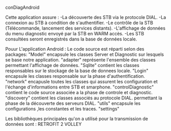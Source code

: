 conDiagAndroid

Cette application assure : 
 -La découverte des STB via le protocole DIAL.
 -La connexion au STB à condition de s'authentifier.
 -Le contrôle de la STB (Télécommande, lancement des services distants).
 -L'affichage de données du menu diagnostic envoyé par la STB en WARM accès.
 -Les STB consultées seront enregistrés dans la base de données locale.

Pouur L'application Android :
Le code source est réparti selon des packages:
"Model" encapsule les classes Server et Diagnostic sur lesquels se base notre application.
"adapter" représente l'ensemble des classes permettant l'affichage de données.
"Sqlite" contient les classes responsables sur le stockage de la base de donnees locale.
"Login" encapsule les classes responsable sur la phase d'authentification.
"network" encapusle toutes les classes qui assurent les configuration et l'échange d'informations entre STB et smarphone.
"controlDiagnostic" contient le code source associée a la phase de controle et diagnostic.
"discovery" contient les classes associés au protocole DIAL. permettant la phase de la découverte des serveurs DIAL.
"utils" encapsule les configurations ,les constantes et les traces.
"settings" 

Les bibliothèques principales qu'on a utilisé pour la transmission de données sont :
RETROFIT 2
VOLLEY







